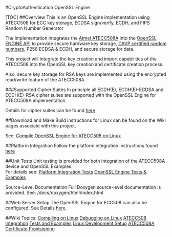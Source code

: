 
#CryptoAuthentication OpenSSL Engine  

[TOC]
##Overview
This is an OpenSSL Engine implementation using ATECC508 for ECC key storage, ECDSA sign/verify, ECDH, and FIPS Random Number Generator

The implementation integrates the [Atmel ATECC508A](http://www.atmel.com/devices/atecc508a.aspx) into the [OpenSSL ENGINE API](http://openssl.org/docs/manmaster/crypto/engine.html) to provide secure hardware key storage, [CAVP certified random numbers](http://csrc.nist.gov/groups/STM/cavp/documents/aes/aesval.html), P256 ECDSA & ECDH, and secure storage for data.

This project will integrate the key creation and import capabilities of the ATECC508 into the OpenSSL key creation and certificate creation process. 

Also, secure key storage for RSA keys are implemented using the encrypted read/write feature of the ATECC508A. 

###Supported Cipher Suites
In principle all ECDH(E), ECDH(E)-ECDSA and ECDH(E)-RSA cipher suites are supported with the OpenSSL Engine for ATECC508A implementation.  

Details for cipher suites can be found [here](https://github.com/AtmelCSO/cryptoauth-openssl-engine/wiki/Supported-Ciphers)

##Download and Make 
Build instructions for Linux can be found on the Wiki pages associate with this project.

See: [Compile OpenSSL Engine for ATECC508 on Linux](https://github.com/AtmelCSO/cryptoauth-openssl-engine/wiki/Compile-OpenSSL-Engine-for-ATECC508-on-Linux)

##Platform Integration
Follow the platform integration instructions found [here](https://github.com/AtmelCSO/cryptoauth-openssl-engine/wiki/Integrate-ATECC508-onto-Your-Platform)

##Unit Tests
Unit testing is provided for both integration of the ATECC508A device and OpenSSL Examples.  
For details see:
[Platform Integration Tests](https://github.com/AtmelCSO/cryptoauth-openssl-engine/wiki/ATECC508A-Integration-Tests)
[OpenSSL Engine Tests & Examples](https://github.com/AtmelCSO/cryptoauth-openssl-engine/wiki/Tests-And-Examples)

Source-Level Documentation
Full Doxygen source-level documentation is provided.
See: /docs/doxygen/html/index.html

##Web Server Setup
The OpenSSL Engine for ECC508 can also be configured. 
See Details [here](https://github.com/AtmelCSO/cryptoauth-openssl-engine/wiki/Web-Server-For-The-Web-Browser).

##Wiki Topics:
[Compiling on Linux]()
[Debugging on Linux]()
[ATECC508 Integration]()
[Tests and Examples]()
[Linux Development Setup]()
[ATECC508A Certificate Provisioning]()


